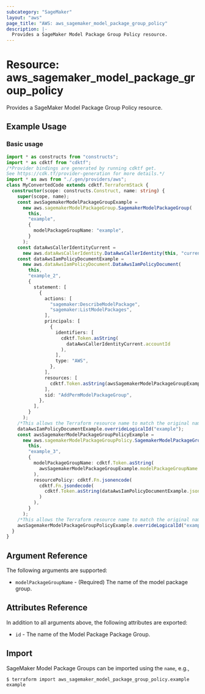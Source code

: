 ```yaml
---
subcategory: "SageMaker"
layout: "aws"
page_title: "AWS: aws_sagemaker_model_package_group_policy"
description: |-
  Provides a SageMaker Model Package Group Policy resource.
---
```


# Resource: aws_sagemaker_model_package_group_policy

Provides a SageMaker Model Package Group Policy resource.

## Example Usage

### Basic usage

```typescript
import * as constructs from "constructs";
import * as cdktf from "cdktf";
/*Provider bindings are generated by running cdktf get.
See https://cdk.tf/provider-generation for more details.*/
import * as aws from "./.gen/providers/aws";
class MyConvertedCode extends cdktf.TerraformStack {
  constructor(scope: constructs.Construct, name: string) {
    super(scope, name);
    const awsSagemakerModelPackageGroupExample =
      new aws.sagemakerModelPackageGroup.SagemakerModelPackageGroup(
        this,
        "example",
        {
          modelPackageGroupName: "example",
        }
      );
    const dataAwsCallerIdentityCurrent =
      new aws.dataAwsCallerIdentity.DataAwsCallerIdentity(this, "current", {});
    const dataAwsIamPolicyDocumentExample =
      new aws.dataAwsIamPolicyDocument.DataAwsIamPolicyDocument(
        this,
        "example_2",
        {
          statement: [
            {
              actions: [
                "sagemaker:DescribeModelPackage",
                "sagemaker:ListModelPackages",
              ],
              principals: [
                {
                  identifiers: [
                    cdktf.Token.asString(
                      dataAwsCallerIdentityCurrent.accountId
                    ),
                  ],
                  type: "AWS",
                },
              ],
              resources: [
                cdktf.Token.asString(awsSagemakerModelPackageGroupExample.arn),
              ],
              sid: "AddPermModelPackageGroup",
            },
          ],
        }
      );
    /*This allows the Terraform resource name to match the original name. You can remove the call if you don't need them to match.*/
    dataAwsIamPolicyDocumentExample.overrideLogicalId("example");
    const awsSagemakerModelPackageGroupPolicyExample =
      new aws.sagemakerModelPackageGroupPolicy.SagemakerModelPackageGroupPolicy(
        this,
        "example_3",
        {
          modelPackageGroupName: cdktf.Token.asString(
            awsSagemakerModelPackageGroupExample.modelPackageGroupName
          ),
          resourcePolicy: cdktf.Fn.jsonencode(
            cdktf.Fn.jsondecode(
              cdktf.Token.asString(dataAwsIamPolicyDocumentExample.json)
            )
          ),
        }
      );
    /*This allows the Terraform resource name to match the original name. You can remove the call if you don't need them to match.*/
    awsSagemakerModelPackageGroupPolicyExample.overrideLogicalId("example");
  }
}

```

## Argument Reference

The following arguments are supported:

* `modelPackageGroupName` - (Required) The name of the model package group.

## Attributes Reference

In addition to all arguments above, the following attributes are exported:

* `id` - The name of the Model Package Package Group.

## Import

SageMaker Model Package Groups can be imported using the `name`, e.g.,

```
$ terraform import aws_sagemaker_model_package_group_policy.example example
```

<!-- cache-key: cdktf-0.17.0-pre.15 input-1c0604b60f825005fc4cb4984b08fe761d5203e169210bea6513850e0d0c3946 -->